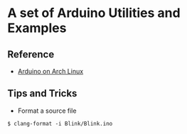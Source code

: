 # A set of Arduino Utilities and Examples

## Reference

- [Arduino on Arch Linux](https://github.com/Tyrn/arch-chronicle/blob/master/Usage/Arduino.md)

## Tips and Tricks

- Format a source file
```
$ clang-format -i Blink/Blink.ino
```
